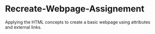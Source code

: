 # Recreate-Webpage-Assignement
Applying the HTML concepts to create a basic webpage using attributes and external links.
